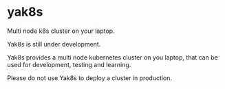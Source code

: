 # yak8s
Multi node k8s cluster on your laptop.

Yak8s is still under development.

Yak8s provides a multi node kubernetes cluster on you laptop, that can be used for development, testing and learning.

Please do not use Yak8s to deploy a cluster in production. 
